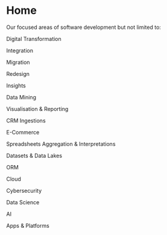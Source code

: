 # Home

Our focused areas of software development but not limited to:

Digital Transformation

Integration

Migration

Redesign

Insights

Data Mining

Visualisation & Reporting

CRM Ingestions

E-Commerce

Spreadsheets Aggregation & Interpretations 

Datasets & Data Lakes

ORM

Cloud

Cybersecurity

Data Science

AI

Apps & Platforms
